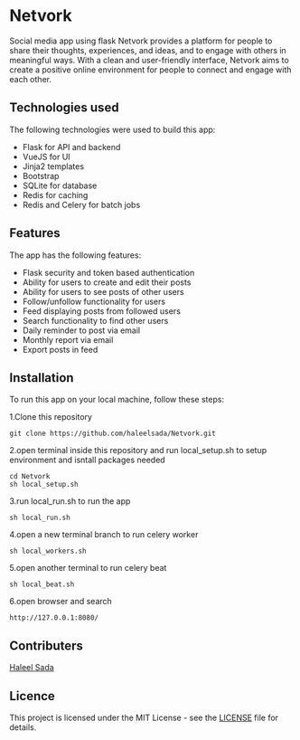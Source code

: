 # Netvork
Social media app using flask
Netvork provides a platform for people to share their thoughts, experiences, and ideas, and to engage with others in meaningful ways. With a clean and user-friendly interface, Netvork aims to create a positive online environment for people to connect and engage with each other.

## Technologies used
The following technologies were used to build this app:
- Flask for API and backend
- VueJS for UI 
- Jinja2 templates 
- Bootstrap
- SQLite for database
- Redis for caching
- Redis and Celery for batch jobs

## Features
The app has the following features:

- Flask security and token based authentication
- Ability for users to create and edit their posts
- Ability for users to see posts of other users
- Follow/unfollow functionality for users
- Feed displaying posts from followed users
- Search functionality to find other users
- Daily reminder to post via email
- Monthly report via email
- Export posts in feed

## Installation

To run this app on your local machine, follow these steps:

1.Clone this repository
```
git clone https://github.com/haleelsada/Netvork.git
```
2.open terminal inside this repository and run local_setup.sh to setup environment and isntall packages needed
```
cd Netvork
sh local_setup.sh
```
3.run local_run.sh to run the app
```
sh local_run.sh
```
4.open a new terminal branch to run celery worker
```
sh local_workers.sh
```
5.open another terminal to run celery beat
```
sh local_beat.sh
```
6.open browser and search
```
http://127.0.0.1:8080/
```

## Contributers
[Haleel Sada](https://github.com/haleelsada)
## Licence
This project is licensed under the MIT License - see the [LICENSE](https://github.com/haleelsada/Netvork/blob/main/LICENSE) file for details.


